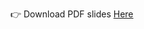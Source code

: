 👉 Download PDF slides [Here](https://github.com/todogroup/ospology/files/10483383/OSPOTrailMap-OSPOlogyLive.pdf)
